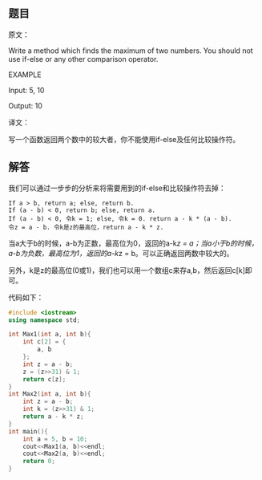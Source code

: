 ## 题目

原文：

Write a method which finds the maximum of two numbers. You should not use if-else or any other comparison operator.

EXAMPLE

Input: 5, 10

Output: 10

译文：

写一个函数返回两个数中的较大者，你不能使用if-else及任何比较操作符。

## 解答

我们可以通过一步步的分析来将需要用到的if-else和比较操作符去掉：

```
If a > b, return a; else, return b.
If (a - b) < 0, return b; else, return a.
If (a - b) < 0, 令k = 1; else, 令k = 0. return a - k * (a - b).
令z = a - b. 令k是z的最高位，return a - k * z.

```

当a大于b的时候，a-b为正数，最高位为0，返回的a-k*z = a；当a小于b的时候， a-b为负数，最高位为1，返回的a-k*z = b。可以正确返回两数中较大的。

另外，k是z的最高位(0或1)，我们也可以用一个数组c来存a,b，然后返回c[k]即可。

代码如下：

```cpp
#include <iostream>
using namespace std;

int Max1(int a, int b){
    int c[2] = {
        a, b
    };
    int z = a - b;
    z = (z>>31) & 1;
    return c[z];
}
int Max2(int a, int b){
    int z = a - b;
    int k = (z>>31) & 1;
    return a - k * z;
}
int main(){
    int a = 5, b = 10;
    cout<<Max1(a, b)<<endl;
    cout<<Max2(a, b)<<endl;
    return 0;
}

```